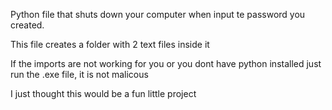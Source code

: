 <p>Python file that shuts down your computer when input te password you created. </p>
<p>This file creates a folder with 2 text files inside it</p>
<p>If the imports are not working for you or you dont have python installed just run the .exe file, it is not malicous</p>
<p>I just thought this would be a fun little project</p>
